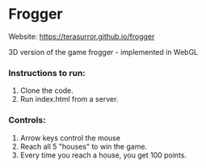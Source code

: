 # Frogger

Website: https://terasurror.github.io/frogger

3D version of the game frogger - implemented in WebGL

### Instructions to run:
1. Clone the code.
2. Run index.html from a server.

### Controls:
1. Arrow keys control the mouse
2. Reach all 5 "houses" to win the game.
3. Every time you reach a house, you get 100 points.
